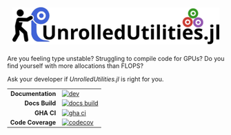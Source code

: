 <h1 align="center">
<picture>
  <source media="(prefers-color-scheme: dark)" srcset="docs/src/assets/logo-dark.png">
  <source media="(prefers-color-scheme: light)" srcset="docs/src/assets/logo.png">
  <img alt="Shows the logo of UnrolledUtilities.jl" src="docs/src/assets/logo.png" width="480px">
</picture>
</h1>

Are you feeling type unstable? Struggling to compile code for GPUs? Do you find yourself with more allocations than FLOPS?

Ask your developer if *UnrolledUtilities.jl* is right for you.

|||
|---------------------:|:----------------------------------------------|
| **Documentation**    | [![dev][docs-dev-img]][docs-dev-url]          |
| **Docs Build**       | [![docs build][docs-bld-img]][docs-bld-url]   |
| **GHA CI**           | [![gha ci][gha-ci-img]][gha-ci-url]           |
| **Code Coverage**    | [![codecov][codecov-img]][codecov-url]        |

[docs-dev-img]: https://img.shields.io/badge/docs-dev-blue.svg
[docs-dev-url]: https://CliMA.github.io/UnrolledUtilities.jl/dev/

[docs-bld-img]: https://github.com/CliMA/UnrolledUtilities.jl/actions/workflows/Documentation.yml/badge.svg
[docs-bld-url]: https://github.com/CliMA/UnrolledUtilities.jl/actions/workflows/Documentation.yml

[gha-ci-img]: https://github.com/CliMA/UnrolledUtilities.jl/actions/workflows/ci.yml/badge.svg
[gha-ci-url]: https://github.com/CliMA/UnrolledUtilities.jl/actions/workflows/ci.yml

[codecov-img]: https://codecov.io/gh/CliMA/UnrolledUtilities.jl/branch/main/graph/badge.svg
[codecov-url]: https://codecov.io/gh/CliMA/UnrolledUtilities.jl

